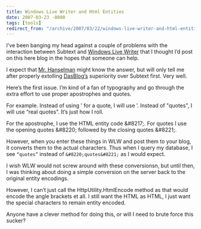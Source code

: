 ```yaml
---
title: Windows Live Writer and Html Entities
date: 2007-03-23 -0800
tags: [tools]
redirect_from: "/archive/2007/03/22/windows-live-writer-and-html-entities.aspx/"
---
```


I’ve been banging my head against a couple of problems with the
interaction between
Subtext and
[Windows Live
Writer](http://windowslivewriter.spaces.live.com/ "Windows Live Writer")
that I thought I’d post on this here blog in the hopes that someone can
help.

I expect that [Mr.
Hanselman](http://hanselman.com/blog/ "Scott Hanselman") might know the
answer, but will only tell me after properly extolling
[DasBlog’s](http://www.dasblog.net/ "DasBlog") superiority over Subtext
first. Very well.

Here’s the first issue. I’m kind of a fan of typography and go through
the extra effort to use proper apostrophes and quotes.

For example. Instead of using ' for a quote, I will use ’. Instead of
"quotes", I will use “real quotes”. It’s just how I roll.

For the apostrophe, I use the HTML entity code &\#8217;. For quotes I
use the opening quotes &\#8220; followed by the closing quotes &\#8221;.

However, when you enter these things in WLW and post them to your blog,
it converts them to the actual characters. Thus when I query my
database, I see `“quotes”` instead of `&#8220;quotes&#8221;` as I would
expect.

I wish WLW would not screw around with these conversionsn, but until
then, I was thinking about doing a simple conversion on the server back
to the original entity encodings.

However, I can’t just call the HttpUtility.HtmlEncode method as that
would encode the angle brackets et all. I still want the HTML as HTML, I
just want the special characters to remain entity encoded.

Anyone have a clever method for doing this, or will I need to brute
force this sucker?

